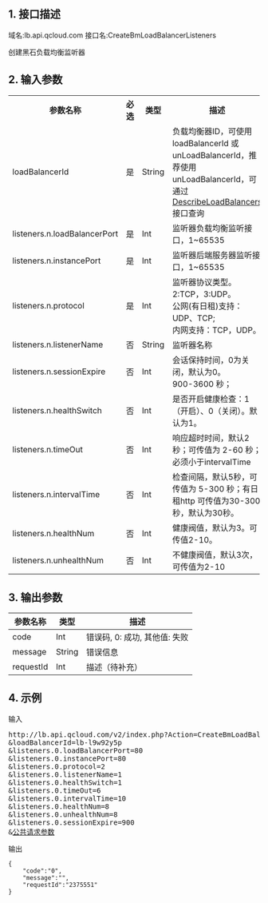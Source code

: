 ## 1. 接口描述
域名:lb.api.qcloud.com
接口名:CreateBmLoadBalancerListeners

创建黑石负载均衡监听器

## 2. 输入参数
<table class="t"><tbody><tr>
<th><b>参数名称</b></th>
<th><b>必选</b></th>
<th><b>类型</b></th>
<th><b>描述</b></th>
<tr>
<td> loadBalancerId
<td> 是
<td> String
<td> 负载均衡器ID，可使用loadBalancerId 或 unLoadBalancerId，推荐使用unLoadBalancerId，可通过<a href="/doc/api/229/%E6%9F%A5%E8%AF%A2%E9%A1%B9%E7%9B%AE%E5%88%97%E8%A1%A8" title="DescribeLoadBalancers">DescribeLoadBalancers</a>接口查询
<tr>
<td> listeners.n.loadBalancerPort
<td> 是
<td> Int
<td> 监听器负载均衡监听接口，1~65535
<tr>
<td> listeners.n.instancePort
<td> 是
<td> Int
<td> 监听器后端服务器监听接口，1~65535
<tr>
<td> listeners.n.protocol
<td> 是
<td> Int
<td> 监听器协议类型。<br>2:TCP，3:UDP。<br>
公网(有日租)支持：UDP、TCP;<br>
内网支持：TCP，UDP。
<tr>
<td> listeners.n.listenerName
<td> 否
<td> String
<td> 监听器名称
<tr>
<td> listeners.n.sessionExpire
<td> 否
<td> Int
<td> 会话保持时间，0为关闭，默认为0。<br>900-3600 秒；
<tr>
<td> listeners.n.healthSwitch
<td> 否
<td> Int
<td> 是否开启健康检查：1（开启）、0（关闭）。默认为1。
<tr>
<td> listeners.n.timeOut
<td> 否
<td> Int
<td> 响应超时时间，默认2秒；可传值为 2-60 秒；必须小于intervalTime<br>
<tr>
<td> listeners.n.intervalTime
<td> 否
<td> Int
<td> 检查间隔，默认5秒，可传值为 5-300 秒；有日租http 可传值为30-300秒，默认为30秒。
<tr>
<td> listeners.n.healthNum
<td> 否
<td> Int
<td> 健康阀值，默认为3。可传值2-10。
<tr>
<td> listeners.n.unhealthNum
<td> 否
<td> Int
<td> 不健康阀值，默认3次，可传值为2-10 
<tr>
</tbody></table>


## 3. 输出参数
| 参数名称 | 类型 | 描述 |
|---------|---------|---------|
| code | Int | 错误码, 0: 成功, 其他值: 失败|
| message | String | 错误信息|
| requestId | Int | 描述（待补充） |


## 4. 示例
输入
<pre>
http://lb.api.qcloud.com/v2/index.php?Action=CreateBmLoadBalancerListeners
&loadBalancerId=lb-l9w92y5p
&listeners.0.loadBalancerPort=80
&listeners.0.instancePort=80
&listeners.0.protocol=2
&listeners.0.listenerName=1
&listeners.0.healthSwitch=1
&listeners.0.timeOut=6
&listeners.0.intervalTime=10
&listeners.0.healthNum=8
&listeners.0.unhealthNum=8
&listeners.0.sessionExpire=900
&<a href="/doc/api/229/6976">公共请求参数</a>
</pre>
输出
```
{
    "code":"0",
    "message":"",
    "requestId":"2375551"
}
```

